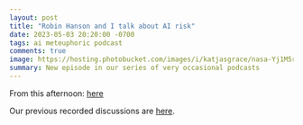 ```yaml
---
layout: post
title: "Robin Hanson and I talk about AI risk"
date: 2023-05-03 20:20:00 -0700
tags: ai meteuphoric podcast
comments: true
image: https://hosting.photobucket.com/images/i/katjasgrace/nasa-Yj1M5riCKk4-unsplash.jpg
summary: New episode in our series of very occasional podcasts
---
```


From this afternoon: [here](https://www.youtube.com/watch?v=em0_p9eL_XE)

Our previous recorded discussions are [here](https://www.overcomingbias.com/p/grace-hanson-podcasts-4html?utm_source=%2Fsearch%2Fgrace-hanson%2520podcasts&utm_medium=reader2).